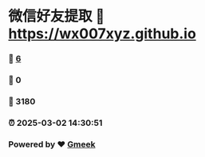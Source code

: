 # 微信好友提取 :link: https://wx007xyz.github.io 
### :page_facing_up: [6](https://wx007xyz.github.io/tag.html) 
### :speech_balloon: 0 
### :hibiscus: 3180 
### :alarm_clock: 2025-03-02 14:30:51 
### Powered by :heart: [Gmeek](https://github.com/Meekdai/Gmeek)
